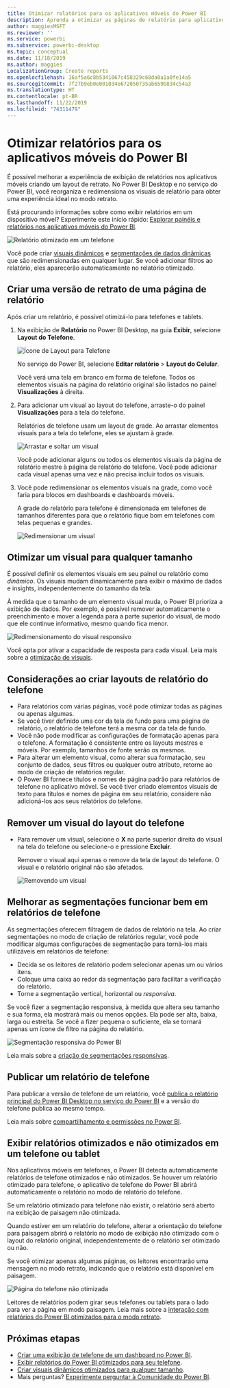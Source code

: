 ```yaml
---
title: Otimizar relatórios para os aplicativos móveis do Power BI
description: Aprenda a otimizar as páginas de relatório para aplicativos móveis do Power BI criando uma versão de retrato do relatório, especificamente para telefones e tablets.
author: maggiesMSFT
ms.reviewer: ''
ms.service: powerbi
ms.subservice: powerbi-desktop
ms.topic: conceptual
ms.date: 11/18/2019
ms.author: maggies
LocalizationGroup: Create reports
ms.openlocfilehash: 16af5a6c8b5341067c458329c68da0a1a0fe14a5
ms.sourcegitcommit: 7f27b9eb0e001034e672050735ab659b834c54a3
ms.translationtype: HT
ms.contentlocale: pt-BR
ms.lasthandoff: 11/22/2019
ms.locfileid: "74311479"
---
```

# <a name="optimize-reports-for-the-power-bi-mobile-apps"></a>Otimizar relatórios para os aplicativos móveis do Power BI
É possível melhorar a experiência de exibição de relatórios nos aplicativos móveis criando um layout de retrato. No Power BI Desktop e no serviço do Power BI, você reorganiza e redimensiona os visuais de relatório para obter uma experiência ideal no modo retrato.  

Está procurando informações sobre como exibir relatórios em um dispositivo móvel? Experimente este início rápido: [Explorar painéis e relatórios nos aplicativos móveis do Power BI](consumer/mobile/mobile-apps-quickstart-view-dashboard-report.md).

![Relatório otimizado em um telefone](media/desktop-create-phone-report/desktop-create-phone-report-1.png)

Você pode criar [visuais dinâmicos](#optimize-a-visual-for-any-size) e [segmentações de dados dinâmicas](#enhance-slicers-to-work-well-in-phone-reports) que são redimensionadas em qualquer lugar. Se você adicionar filtros ao relatório, eles aparecerão automaticamente no relatório otimizado.

## <a name="lay-out-a-portrait-version-of-a-report-page"></a>Criar uma versão de retrato de uma página de relatório

Após criar um relatório, é possível otimizá-lo para telefones e tablets.

1. Na exibição de **Relatório** no Power BI Desktop, na guia **Exibir**, selecione **Layout do Telefone**.  
   
    ![Ícone de Layout para Telefone](media/desktop-create-phone-report/desktop-create-phone-report-3.png)
   
    No serviço do Power BI, selecione **Editar relatório** > **Layout do Celular**.

    Você verá uma tela em branco em forma de telefone. Todos os elementos visuais na página do relatório original são listados no painel **Visualizações** à direita.

1. Para adicionar um visual ao layout do telefone, arraste-o do painel **Visualizações** para a tela do telefone.
   
    Relatórios de telefone usam um layout de grade. Ao arrastar elementos visuais para a tela do telefone, eles se ajustam à grade.
   
    ![Arrastar e soltar um visual](media/desktop-create-phone-report/desktop-create-phone-report-4.gif)
   
    Você pode adicionar alguns ou todos os elementos visuais da página de relatório mestre à página de relatório do telefone. Você pode adicionar cada visual apenas uma vez e não precisa incluir todos os visuais.

1. Você pode redimensionar os elementos visuais na grade, como você faria para blocos em dashboards e dashboards móveis.
   
   A grade do relatório para telefone é dimensionada em telefones de tamanhos diferentes para que o relatório fique bom em telefones com telas pequenas e grandes.
   
   ![Redimensionar um visual](media/desktop-create-phone-report/desktop-create-phone-report-5.gif)

## <a name="optimize-a-visual-for-any-size"></a>Otimizar um visual para qualquer tamanho
É possível definir os elementos visuais em seu painel ou relatório como *dinâmico*. Os visuais mudam dinamicamente para exibir o máximo de dados e insights, independentemente do tamanho da tela. 

À medida que o tamanho de um elemento visual muda, o Power BI prioriza a exibição de dados. Por exemplo, é possível remover automaticamente o preenchimento e mover a legenda para a parte superior do visual, de modo que ele continue informativo, mesmo quando fica menor.

![Redimensionamento do visual responsivo](media/desktop-create-phone-report/desktop-create-phone-report-6.gif)

Você opta por ativar a capacidade de resposta para cada visual. Leia mais sobre a [otimização de visuais](visuals/desktop-create-responsive-visuals.md).

## <a name="considerations-when-creating-phone-report-layouts"></a>Considerações ao criar layouts de relatório do telefone
* Para relatórios com várias páginas, você pode otimizar todas as páginas ou apenas algumas. 
* Se você tiver definido uma cor da tela de fundo para uma página de relatório, o relatório de telefone terá a mesma cor da tela de fundo.
* Você não pode modificar as configurações de formatação apenas para o telefone. A formatação é consistente entre os layouts mestres e móveis. Por exemplo, tamanhos de fonte serão os mesmos.
* Para alterar um elemento visual, como alterar sua formatação, seu conjunto de dados, seus filtros ou qualquer outro atributo, retorne ao modo de criação de relatórios regular.
* O Power BI fornece títulos e nomes de página padrão para relatórios de telefone no aplicativo móvel. Se você tiver criado elementos visuais de texto para títulos e nomes de página em seu relatório, considere não adicioná-los aos seus relatórios do telefone.     

## <a name="remove-a-visual-from-the-phone-layout"></a>Remover um visual do layout do telefone
* Para remover um visual, selecione o **X** na parte superior direita do visual na tela do telefone ou selecione-o e pressione **Excluir**.
  
   Remover o visual aqui apenas o remove da tela de layout do telefone. O visual e o relatório original não são afetados.
  
   ![Removendo um visual](media/desktop-create-phone-report/desktop-create-phone-report-7.gif)

## <a name="enhance-slicers-to-work-well-in-phone-reports"></a>Melhorar as segmentações funcionar bem em relatórios de telefone
As segmentações oferecem filtragem de dados de relatório na tela. Ao criar segmentações no modo de criação de relatórios regular, você pode modificar algumas configurações de segmentação para torná-los mais utilizáveis em relatórios de telefone:

* Decida se os leitores de relatório podem selecionar apenas um ou vários itens.
* Coloque uma caixa ao redor da segmentação para facilitar a verificação do relatório.
* Torne a segmentação vertical, horizontal ou *responsiva*. 

Se você fizer a segmentação responsiva, à medida que altera seu tamanho e sua forma, ela mostrará mais ou menos opções. Ela pode ser alta, baixa, larga ou estreita. Se você a fizer pequena o suficiente, ela se tornará apenas um ícone de filtro na página do relatório. 

![Segmentação responsiva do Power BI](media/desktop-create-phone-report/desktop-create-phone-report-8.png)

Leia mais sobre a [criação de segmentações responsivas](power-bi-slicer-filter-responsive.md).

## <a name="publish-a-phone-report"></a>Publicar um relatório de telefone
Para publicar a versão de telefone de um relatório, você [publica o relatório principal do Power BI Desktop no serviço do Power BI](desktop-upload-desktop-files.md) e a versão do telefone publica ao mesmo tempo.
  
Leia mais sobre [compartilhamento e permissões no Power BI](service-how-to-collaborate-distribute-dashboards-reports.md).

## <a name="view-optimized-and-unoptimized-reports-on-a-phone-or-tablet"></a>Exibir relatórios otimizados e não otimizados em um telefone ou tablet
Nos aplicativos móveis em telefones, o Power BI detecta automaticamente relatórios de telefone otimizados e não otimizados. Se houver um relatório otimizado para telefone, o aplicativo de telefone do Power BI abrirá automaticamente o relatório no modo de relatório do telefone.

Se um relatório otimizado para telefone não existir, o relatório será aberto na exibição de paisagem não otimizada.  

Quando estiver em um relatório do telefone, alterar a orientação do telefone para paisagem abrirá o relatório no modo de exibição não otimizado com o layout do relatório original, independentemente de o relatório ser otimizado ou não.

Se você otimizar apenas algumas páginas, os leitores encontrarão uma mensagem no modo retrato, indicando que o relatório está disponível em paisagem.

![Página do telefone não otimizada](media/desktop-create-phone-report/desktop-create-phone-report-9.png)

Leitores de relatórios podem girar seus telefones ou tablets para o lado para ver a página em modo paisagem. Leia mais sobre a [interação com relatórios do Power BI otimizados para o modo retrato](consumer/mobile/mobile-apps-view-phone-report.md).

## <a name="next-steps"></a>Próximas etapas
* [Criar uma exibição de telefone de um dashboard no Power BI](service-create-dashboard-mobile-phone-view.md).
* [Exibir relatórios do Power BI otimizados para seu telefone](consumer/mobile/mobile-apps-view-phone-report.md).
* [Criar visuais dinâmicos otimizados para qualquer tamanho](visuals/desktop-create-responsive-visuals.md).
* Mais perguntas? [Experimente perguntar à Comunidade do Power BI](https://community.powerbi.com/).

